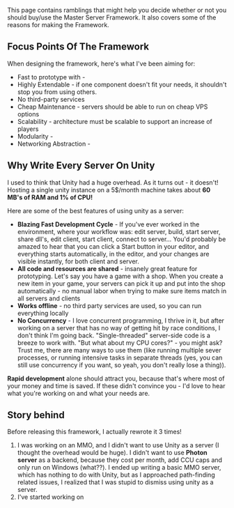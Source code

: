 This page contains ramblings that might help you decide whether or not you should buy/use the Master Server Framework. It also covers some of the reasons for making the Framework.

## Focus Points Of The Framework

When designing the framework, here's what I've been aiming for:
* Fast to prototype with -
* Highly Extendable - if one component doesn't fit your needs, it shouldn't stop you from using others.
* No third-party services
* Cheap Maintenance - servers should be able to run on cheap VPS options
* Scalability - architecture must be scalable to support an increase of players
* Modularity -
* Networking Abstraction - 

## Why Write Every Server On Unity

I used to think that Unity had a huge overhead. As it turns out - it doesn't! Hosting a single unity instance on a 5$/month machine takes about **60 MB's of RAM and 1% of CPU!**

Here are some of the best features of using unity as a server:
* **Blazing Fast Development Cycle** - If you've ever worked in the environment, where your workflow was: edit server, build, start server, share dll's, edit client, start client, connect to server... You'd probably be amazed to hear that you can click a Start button in your editor, and everything starts automatically, in the editor, and your changes are visible instantly, for both client and server.
* **All code and resources are shared** - insanely great feature for prototyping. Let's say you have a game with a shop. When you create a new item in your game, your servers can pick it up and put into the shop automatically - no manual labor when trying to make sure items match in all servers and clients
* **Works offline** - no third party services are used, so you can run everything locally
* **No Concurrency** - I love concurrent programming, I thrive in it, but after working on a server that has no way of getting hit by race conditions, I don't think I'm going back. "Single-threaded" server-side code is a breeze to work with. "But what about my CPU cores?" - you might ask? Trust me, there are many ways to use them (like running multiple sever processes, or running intensive tasks in separate threads (yes, you can still use concurrency if you want, so yeah, you don't really lose a thing)).

**Rapid development** alone should attract you, because that's where most of your money and time is saved. If these didn't convince you - I'd love to hear what you're working on and what your needs are. 

## Story behind
Before releasing this framework, I actually rewrote it 3 times!

1. I was working on an MMO, and I didn't want to use Unity as a server (I thought the overhead would be huge). I didn't want to use **Photon server** as a backend, because they cost per month, add CCU caps and only run on Windows (what??). I ended up writing a basic MMO server, which has nothing to do with Unity, but as I approached path-finding related issues, I realized that I was stupid to dismiss using unity as a server.
2. I've started working on 